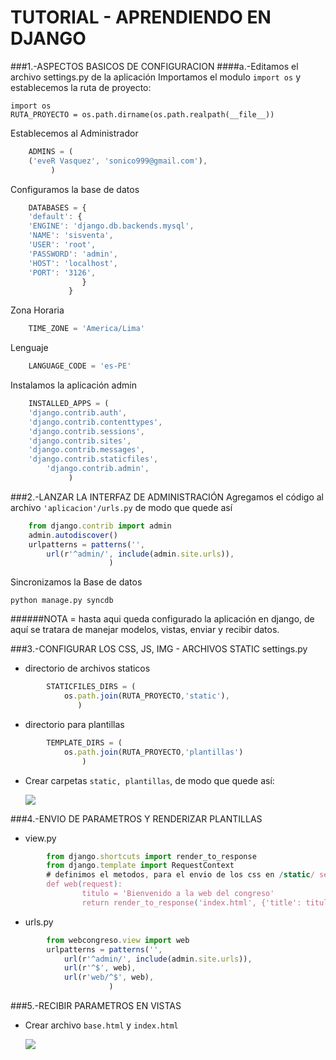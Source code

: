 TUTORIAL - APRENDIENDO EN DJANGO
================================

###1.-ASPECTOS BASICOS DE CONFIGURACION
####a.-Editamos el archivo settings.py de la aplicación
Importamos el modulo `import os` y establecemos la ruta de proyecto:
    
	import os
	RUTA_PROYECTO = os.path.dirname(os.path.realpath(__file__))
		
Establecemos al Administrador

```js
	ADMINS = (
	('eveR Vasquez', 'sonico999@gmail.com'),
		 )
```
Configuramos la base de datos

```js
	DATABASES = {
	'default': {
	'ENGINE': 'django.db.backends.mysql', 
	'NAME': 'sisventa',
	'USER': 'root',
	'PASSWORD': 'admin',
	'HOST': 'localhost',
	'PORT': '3126', 
	            }
		     }
```		
Zona Horaria

```js
	TIME_ZONE = 'America/Lima'
```
Lenguaje

```js
	LANGUAGE_CODE = 'es-PE'
```

Instalamos la aplicación admin

```js
	INSTALLED_APPS = (
	'django.contrib.auth',
	'django.contrib.contenttypes',
	'django.contrib.sessions',
	'django.contrib.sites',
	'django.contrib.messages',
	'django.contrib.staticfiles',
        'django.contrib.admin',
			 )
```

###2.-LANZAR LA INTERFAZ DE ADMINISTRACIÓN
Agregamos el código al archivo `'aplicacion'/urls.py` de modo que quede así

```js
	from django.contrib import admin
	admin.autodiscover()
	urlpatterns = patterns('',
        url(r'^admin/', include(admin.site.urls)),
        		      )
```

Sincronizamos la Base de datos
	
	python manage.py syncdb	
	
######NOTA = hasta aqui queda configurado la aplicación en django, de aquí se tratara de manejar modelos, vistas, enviar y recibir datos.


###3.-CONFIGURAR LOS CSS, JS, IMG - ARCHIVOS STATIC
settings.py

* directorio de archivos staticos

```js
		STATICFILES_DIRS = (
    		os.path.join(RUTA_PROYECTO,'static'),
			   )
```

* directorio para plantillas

```js
		TEMPLATE_DIRS = (
    		os.path.join(RUTA_PROYECTO,'plantillas')
				)
```

* Crear carpetas `static, plantillas`, de modo que quede así:
	
	<img src="http://imageshack.us/a/img109/3413/statica.png">

###4.-ENVIO DE PARAMETROS Y RENDERIZAR PLANTILLAS
* view.py

```js
		from django.shortcuts import render_to_response
		from django.template import RequestContext
		# definimos el metodos, para el envio de los css en /static/ se pone el ultimo parametro
		def web(request):
    			titulo = 'Bienvenido a la web del congreso'
    			return render_to_response('index.html', {'title': titulo},context_instance=RequestContext(request))
```
* urls.py

```js
		from webcongreso.view import web
		urlpatterns = patterns('',
    		url(r'^admin/', include(admin.site.urls)),
    		url(r'^$', web),
    		url(r'web/^$', web),
				      )
```
###5.-RECIBIR PARAMETROS EN VISTAS

* Crear archivo `base.html` y `index.html`

	<img src="http://img703.imageshack.us/img703/764/indexlvh.png">
